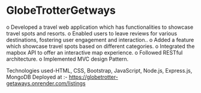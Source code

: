 # GlobeTrotterGetways
o	Developed a travel web application which has functionalities to showcase travel spots and resorts.
o	Enabled users to leave reviews for various destinations, fostering user engagement and interaction..
o	Added a feature which showcase travel spots based on different categories.
o	Integrated the mapbox API to offer an interactive map experience.
o	Followed RESTful architecture.
o	Implemented MVC design Pattern.

Technologies used-HTML, CSS, Bootstrap, JavaScript, Node.js, Express.js, MongoDB
Deployed at :-  https://globetrotter-getaways.onrender.com/listings
